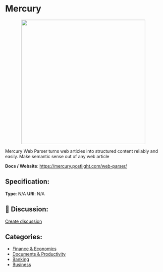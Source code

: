 # Mercury
<p align="center">
    <img width="400" src="https://raw.githubusercontent.com/apis-list/apis-list/main/apis/mercury/logo_256x256.png" />
</p>

Mercury Web Parser turns web articles into structured content reliably and easily. Make semantic sense out of any web article

**Docs / Website**: https://mercury.postlight.com/web-parser/

## Specification:
**Type**:  N/A 
**URI**:  N/A 

## 💬 Discussion:
[Create discussion](https://github.com/apis-list/apis-list/discussions/new)

## Categories:
- [Finance & Economics](https://github.com/apis-list/apis-list#finance-and-economics)
- [Documents & Productivity](https://github.com/apis-list/apis-list#documents-and-productivity)
- [Banking](https://github.com/apis-list/apis-list#banking)
- [Business](https://github.com/apis-list/apis-list#business)



